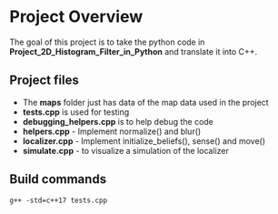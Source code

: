 # Project Overview

The goal of this project is to take the python code in **Project_2D_Histogram_Filter_in_Python** and translate it into C++.

## Project files
- The **maps** folder just has data of the map data used in the project
- **tests.cpp** is used for testing
- **debugging_helpers.cpp** is to help debug the code
- **helpers.cpp** - Implement normalize() and blur()
- **localizer.cpp** - Implement initialize_beliefs(), sense() and move()
- **simulate.cpp** - to visualize a simulation of the localizer

## Build commands
```g++ -std=c++17 tests.cpp```
